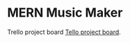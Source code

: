 # MERN Music Maker

Trello project board
[Tello project board](https://trello.com/b/DRCQRral/unit-3-project-mern-music-maker).